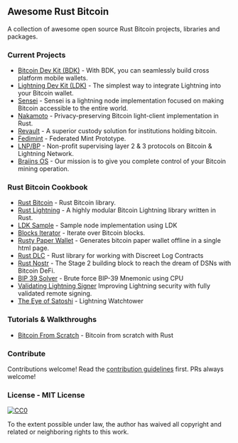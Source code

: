 ## Awesome Rust Bitcoin
A collection of awesome open source Rust Bitcoin projects, libraries and packages.

### Current Projects
* [Bitcoin Dev Kit (BDK)](https://bitcoindevkit.org/) - With BDK, you can seamlessly build cross platform mobile wallets.
* [Lightning Dev Kit (LDK)](https://lightningdevkit.org/) - The simplest way to integrate Lightning into your Bitcoin wallet.
* [Sensei](https://l2.technology/sensei) - Sensei is a lightning node implementation focused on making Bitcoin accessible to the entire world.
* [Nakamoto](https://github.com/cloudhead/nakamoto) - Privacy-preserving Bitcoin light-client implementation in Rust.
* [Revault](https://revault.dev/) - A superior custody solution for institutions holding bitcoin.
* [Fedimint](https://fedimint.org/) - Federated Mint Prototype.
* [LNP/BP](https://www.lnp-bp.org/) - Non-profit supervising layer 2 & 3 protocols on Bitcoin & Lightning Network.
* [Braiins OS](https://braiins.com/bitcoin-mining-stack-upgrade) - Our mission is to give you complete control of your Bitcoin mining operation.

### Rust Bitcoin Cookbook
* [Rust Bitcoin](https://github.com/rust-bitcoin/rust-bitcoin) - Rust Bitcoin library.
* [Rust Lightning](https://github.com/lightningdevkit/rust-lightning) - A highly modular Bitcoin Lightning library written in Rust.
* [LDK Sample](https://github.com/lightningdevkit/ldk-sample) - Sample node implementation using LDK
* [Blocks Iterator](https://github.com/RCasatta/blocks_iterator) - Iterate over Bitcoin blocks.
* [Rusty Paper Wallet](https://github.com/RCasatta/rusty-paper-wallet) - Generates bitcoin paper wallet offline in a single html page.
* [Rust DLC](https://github.com/p2pderivatives/rust-dlc) - Rust library for working with Discreet Log Contracts
* [Rust Nostr](https://github.com/rajarshimaitra/rust-nostr) - The Stage 2 building block to reach the dream of DSNs with Bitcoin DeFi.
* [BIP 39 Solver](https://github.com/johncantrell97/bip39-solver-cpu) - Brute force BIP-39 Mnemonic using CPU
* [Validating Lightning Signer](https://gitlab.com/lightning-signer/docs/) Improving Lightning security with fully validated remote signing.
* [The Eye of Satoshi](https://github.com/talaia-labs/rust-teos) - Lightning Watchtower

### Tutorials & Walkthroughs
* [Bitcoin From Scratch](https://monokh.com/posts/bitcoin-from-scratch-part-1) - Bitcoin from scratch with Rust 

### Contribute
Contributions welcome! Read the [contribution guidelines](contributing.md) first. PRs always welcome!

### License - MIT License

[![CC0](http://mirrors.creativecommons.org/presskit/buttons/88x31/svg/cc-zero.svg)](http://creativecommons.org/publicdomain/zero/1.0)

To the extent possible under law, the author has waived all copyright and related or neighboring rights to this work.